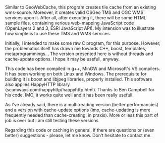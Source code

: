 Similar to GeoWebCache, this program creates tile cache from an existing wms-source. Moreover, it creates valid OSGeo TMS and OGC WMS services upon it. After all, after executing it, there will be some HTML sample files, containing verious web-mapping JavaScript code (OpenLayers 2 and 3, ESRI JavaScript API). My intension was to illustrate how simple is to use these TMS and WMS services.

Initially, I intended to make some raw C program, for this purpose. However, the problematics itself has drawn me towards C++, boost, templates, metaprogrammings... The version presented here is without threads and cache-update options.  I hope it may be usefull, anyway.

This code has been compiled in g++, MinGW and Microsoft's VS compilers. It has been working on both Linux and Windows. The prerequisite for building it is boost and libjpeg libraries, properly installed. This software also applies HappyHTTP library (scumways.com/happyhttp/happyhttp.html). Thanks to Ben Campbell for his code. IMO, it works quite well and it has been really usefull.

As I've already said, there is a multitreading version (better performancies) and a version with cache-update options (imo, cache-updating is more frequently needed than cache-creating, in praxis). More or less this part of job is over but I am still testing these versions. 

Regarding this code or caching in general, if there are questions or (even better) suggestions - please, let me know. Don't hesitate to contact me.


